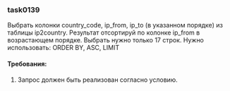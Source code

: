 
### task0139

Выбрать колонки country_code, ip_from, ip_to (в указанном порядке) из таблицы ip2country.
Результат отсортируй по колонке ip_from в возрастающем порядке.
Выбрать нужно только 17 строк.
Нужно использовать: ORDER BY, ASC, LIMIT


#### Требования:
1.	Запрос должен быть реализован согласно условию.

